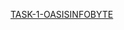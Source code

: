 [TASK-1-OASISINFOBYTE](https://github.com/Sony-Dodla/TASK-1-OASISINFOBYTE/blob/main/TASK-1.ipynb)<br>
